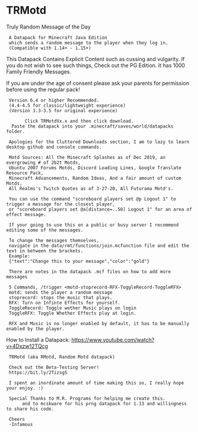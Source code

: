 # TRMotd
Truly Random Message of the Day

     A Datapack for Minecraft Java Edition
     which sends a random message to the player when they log in.
     (Compatible with 1.14+ - 1.15+)
     
This Datapack Contains Explicit Content such as cussing and vulgarity.  If you do not wish to see such things,
Check out the PG Edition.  It has 1000 Family Friendly Messages.

If you are under the age of consent please ask your parents for permission before using the regular pack!

     Version 6.4 or higher Recommended.
     (4.4-4.5 for classic/lightweight experience)
     (Version 3.3-3.5 for original experience)

           Click TRMotdVx.x and then click download.
      Paste the datapack into your .minecraft/saves/world/datapacks folder.
     
     Apologies for the Cluttered Downloads section, I am to lazy to learn desktop github and console commands.
     
     Motd Sources: All the Minecraft Splashes as of Dec 2019, an evergrowing # of 2b2t Motds, 
     Ubuntu 2007 Forums Motds, Discord Loading Lines, Google Translate Resource Pack, 
     Minecraft Advancements, Random Ideas, And a fair amount of custom Motds,
     All Realms's Twitch Quotes as of 3-27-20, All Futurama Motd's.

     You can use the command "scoreboard players set @p Logout 1" to trigger a message for the closest player,
     or "scoreboard players set @a[distance=..50] Logout 1" for an area of effect message.

     If your going to use this on a public or busy server I recommend editing some of the messages.

     To change the messages themselves, 
     navigate in the data/rmt/functions/join.mcfunction file and edit the text in between the brackets.
     Example:
     {"text":"Change this to your message","color":"gold"}
     
     There are notes in the datapack .mcf files on how to add more messages

     5 Commands, /trigger <motd-stoprecord-RFX-ToggleRecord-ToggleRFX>
     motd: sends the player a random message
     stoprecord: stops the music that plays.
     RFX: Turn on Infinte Effects for yourself.
     ToggleRecord: Toggle wether Music plays on login
     ToggleRFX: Toggle Whether Effects play at login.
     
     RFX and Music is no longer enabled by default, it has to be manually enabled by the player.

How to Install a Datapack:
https://www.youtube.com/watch?v=4Dxzw12TQcg


     TRMotd (aka RMotd, Random Motd datapack)
     
     Check out the Beta-Testing Server!
     https://bit.ly/2TizsgS

     I spent an inordinate amount of time making this so, I really hope your enjoy. :)
     
     Special Thanks to M.R. Programs for helping me create this.
          and to mcskware for his prng datapack for 1.13 and willingness to share his code.

     Cheers 
     -Infamous 
